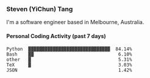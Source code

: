 ### Steven (YiChun) Tang

I'm a software engineer based in Melbourne, Australia.

#### Personal Coding Activity (past 7 days)
```
Python  ▓▓▓▓▓▓▓▓▓▓▓▓▓▓▓▓▓▓▓▓▓▓▓▓▓▓▓▓▓▓  84.14%
Bash    ▓▓                               6.10%
other   ▓                                5.31%
TeX     ▓                                3.03%
JSON                                     1.42%
```
